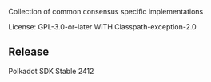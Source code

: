 Collection of common consensus specific implementations

License: GPL-3.0-or-later WITH Classpath-exception-2.0


## Release

Polkadot SDK Stable 2412
